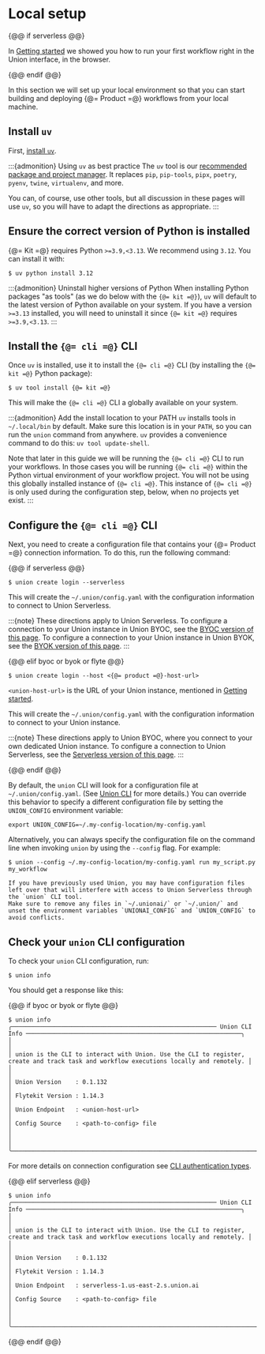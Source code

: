 # Local setup

{@@ if serverless @@}

In [Getting started](./index.md) we showed you how to run your first workflow right in the Union interface, in the browser.

{@@ endif @@}

In this section we will set up your local environment so that you can start building and deploying {@= Product =@} workflows from your local machine.


## Install `uv`

First, [install `uv`](https://docs.astral.sh/uv/#getting-started).

:::{admonition} Using `uv` as best practice
The `uv` tool is our [recommended package and project manager](https://docs.astral.sh/uv/).
It replaces `pip`, `pip-tools`, `pipx`, `poetry`, `pyenv`, `twine`, `virtualenv`, and more.

You can, of course, use other tools,
but all discussion in these pages will use `uv`,
so you will have to adapt the directions as appropriate.
:::

## Ensure the correct version of Python is installed

{@= Kit =@} requires Python `>=3.9,<3.13`.
We recommend using `3.12`.
You can install it with:

```{code-block} shell
$ uv python install 3.12
```

:::{admonition} Uninstall higher versions of Python
When installing Python packages "as tools" (as we do below with the `{@= kit =@}`),
`uv` will default to the latest version of Python available on your system.
If you have a version `>=3.13` installed, you will need to uninstall it since `{@= kit =@}` requires `>=3.9,<3.13`.
:::


## Install the `{@= cli =@}` CLI

Once `uv` is installed, use it to install the `{@= cli =@}` CLI (by installing the `{@= kit =@}` Python package):

```{code-block} shell
$ uv tool install {@= kit =@}
```

This will make the `{@= cli =@}` CLI a globally available on your system.

:::{admonition} Add the install location to your PATH
`uv` installs tools in `~/.local/bin` by default.
Make sure this location is in your `PATH`, so you can run the `union` command from anywhere.
`uv` provides a convenience command to do this: `uv tool update-shell`.

Note that later in this guide we will be running the `{@= cli =@}` CLI to run your workflows.
In those cases you will be running `{@= cli =@}` within the Python virtual environment of your workflow project.
You will not be using this globally installed instance of `{@= cli =@}`.
This instance of `{@= cli =@}` is only used during the configuration step, below, when no projects yet exist.
:::

## Configure the `{@= cli =@}` CLI

Next, you need to create a configuration file that contains your {@= Product =@} connection information.
To do this, run the following command:

{@@ if serverless @@}

```{code-block} shell
$ union create login --serverless
```

This will create the `~/.union/config.yaml` with the configuration information to connect to Union Serverless.

:::{note}
These directions apply to Union Serverless.
To configure a connection to your Union instance in Union BYOC, see the [BYOC version of this page](https://docs.union.ai/byoc/quick-start#configure-the-union-cli).
To configure a connection to your Union instance in Union BYOK, see the [BYOK version of this page](https://docs.union.ai/byok/quick-start#configure-the-union-cli).
:::

{@@ elif byoc or byok or flyte @@}

```{code-block} shell
$ union create login --host <{@= product =@}-host-url>
```

`<union-host-url>` is the URL of your Union instance, mentioned in [Getting started](./index.md#gather-your-credentials).

This will create the `~/.union/config.yaml` with the configuration information to connect to your Union instance.

:::{note}
These directions apply to Union BYOC, where you connect to your own dedicated Union instance.
To configure a connection to Union Serverless, see the [Serverless version of this page](https://docs.union.ai/serverless/quick-start#configure-the-union-cli).
:::

{@@ endif @@}

By default, the `union` CLI will look for a configuration file at `~/.union/config.yaml`. (See [Union CLI](../../api-reference/union-cli.md) for more details.)
You can override this behavior to specify a different configuration file by setting the `UNION_CONFIG` environment variable:

```{code-block} shell
export UNION_CONFIG=~/.my-config-location/my-config.yaml
```

Alternatively, you can always specify the configuration file on the command line when invoking `union` by using the `--config` flag.
For example:

```{code-block} shell
$ union --config ~/.my-config-location/my-config.yaml run my_script.py my_workflow
```

```{warning}
If you have previously used Union, you may have configuration files left over that will interfere with access to Union Serverless through the `union` CLI tool.
Make sure to remove any files in `~/.unionai/` or `~/.union/` and unset the environment variables `UNIONAI_CONFIG` and `UNION_CONFIG` to avoid conflicts.
```

## Check your `union` CLI configuration

To check your `union` CLI configuration, run:

```{code-block} shell
$ union info
```

You should get a response like this:

{@@ if byoc or byok or flyte @@}

```{code-block} shell
$ union info
╭────────────────────────────────────────────────────────── Union CLI Info ─────────────────────────────────────────────────────────────╮
│                                                                                                                                       │
│ union is the CLI to interact with Union. Use the CLI to register, create and track task and workflow executions locally and remotely. │
│                                                                                                                                       │
│ Union Version    : 0.1.132                                                                                                            │
│ Flytekit Version : 1.14.3                                                                                                             │
│ Union Endpoint   : <union-host-url>                                                                                                   │
│ Config Source    : <path-to-config> file                                                                                              │
│                                                                                                                                       │
╰───────────────────────────────────────────────────────────────────────────────────────────────────────────────────────────────────────╯
```

For more details on connection configuration see [CLI authentication types](../administration/cli-authentication-types.md).

{@@ elif serverless @@}

```{code-block} shell
$ union info
╭────────────────────────────────────────────────────────── Union CLI Info ─────────────────────────────────────────────────────────────╮
│                                                                                                                                       │
│ union is the CLI to interact with Union. Use the CLI to register, create and track task and workflow executions locally and remotely. │
│                                                                                                                                       │
│ Union Version    : 0.1.132                                                                                                            │
│ Flytekit Version : 1.14.3                                                                                                             │
│ Union Endpoint   : serverless-1.us-east-2.s.union.ai                                                                                  │
│ Config Source    : <path-to-config> file                                                                                              │
│                                                                                                                                       │
╰───────────────────────────────────────────────────────────────────────────────────────────────────────────────────────────────────────╯
```

{@@ endif @@}

